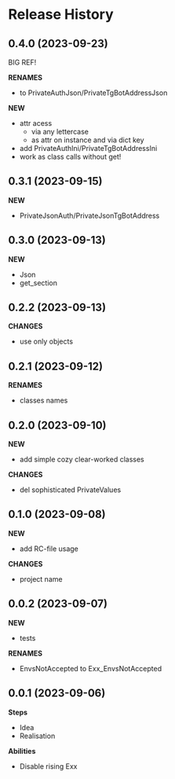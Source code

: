 Release History
===============

0.4.0 (2023-09-23)
-------------------
BIG REF!

**RENAMES**
- to PrivateAuthJson/PrivateTgBotAddressJson

**NEW**
- attr acess
  - via any lettercase 
  - as attr on instance and via dict key
- add PrivateAuthIni/PrivateTgBotAddressIni
- work as class calls without get!

0.3.1 (2023-09-15)
-------------------
**NEW**
- PrivateJsonAuth/PrivateJsonTgBotAddress

0.3.0 (2023-09-13)
-------------------
**NEW**
- Json
- get_section

0.2.2 (2023-09-13)
-------------------
**CHANGES**
- use only objects

0.2.1 (2023-09-12)
-------------------
**RENAMES**
- classes names

0.2.0 (2023-09-10)
-------------------
**NEW**
- add simple cozy clear-worked classes

**CHANGES**
- del sophisticated PrivateValues

0.1.0 (2023-09-08)
-------------------
**NEW**
- add RC-file usage

**CHANGES**
- project name 

0.0.2 (2023-09-07)
-------------------
**NEW**
- tests

**RENAMES**
- EnvsNotAccepted to Exx_EnvsNotAccepted

0.0.1 (2023-09-06)
-------------------
**Steps**
- Idea
- Realisation

**Abilities**
- Disable rising Exx 
